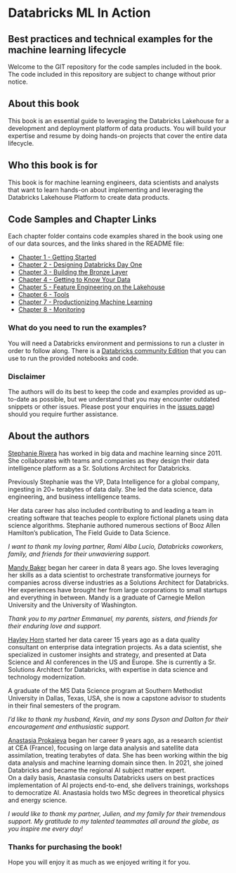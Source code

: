 # Databricks ML In Action
## Best practices and technical examples for the machine learning lifecycle 

Welcome to the GIT repository for the code samples included in the book. The code included in this repository are subject to change without prior notice.


## About this book

This book is an essential guide to leveraging the Databricks Lakehouse for a development and deployment platform of data products. You will build your expertise and resume by doing hands-on projects that cover the entire data lifecycle. 

## Who this book is for

This book is for machine learning engineers, data scientists and analysts that want to learn hands-on about implementing and leveraging the Databricks Lakehouse Platform to create data products.

## Code Samples and Chapter Links

Each chapter folder contains code examples shared in the book using one of our data sources, and the links shared in the README file:

* [Chapter 1 - Getting Started](https://github.com/PacktPublishing/Databricks-Lakehouse-ML-In-Action/tree/main/Chapter_1_Getting_Started)
* [Chapter 2 - Designing Databricks Day One](https://github.com/PacktPublishing/Databricks-Lakehouse-ML-In-Action/tree/main/Chapter_2_Setting_up)
* [Chapter 3 - Building the Bronze Layer](https://github.com/PacktPublishing/Databricks-Lakehouse-ML-In-Action/tree/main/Chapter_3_Building_the_bronze_layer)
* [Chapter 4 - Getting to Know Your Data](https://github.com/PacktPublishing/Databricks-Lakehouse-ML-In-Action/tree/main/Chapter_4_Cleaning_and_exploring)
* [Chapter 5 - Feature Engineering on the Lakehouse](https://github.com/PacktPublishing/Databricks-Lakehouse-ML-In-Action/tree/main/Chapter_5_Feature_engineering)
* [Chapter 6 - Tools](https://github.com/PacktPublishing/Databricks-Lakehouse-ML-In-Action/tree/main/Chapter_6_Searching_for_signal)
* [Chapter 7 - Productionizing Machine Learning](https://github.com/PacktPublishing/Databricks-Lakehouse-ML-In-Action/tree/main/Chapter_7_Production)
* [Chapter 8 - Monitoring](https://github.com/PacktPublishing/Databricks-Lakehouse-ML-In-Action/tree/main/Chapter_8_Sharing_Insights) 

### What do you need to run the examples?

You will need a Databricks environment and permissions to run a cluster in order to follow along. There is a [Databricks community Edition](https://docs.databricks.com/en/getting-started/community-edition.html) that you can use to run the provided notebooks and code.


### Disclaimer

The authors will do its best to keep the code and examples provided as up-to-date as possible, but we understand that you may encounter outdated snippets or other issues. Please post your enquiries in the [issues page](https://github.com/PacktPublishing/Databricks-Lakehouse-ML-In-Action/issues)) should you require further assistance.

## About the authors

[Stephanie Rivera](https://www.linkedin.com/in/stephanieamrivera/) has worked in big data and machine learning since 2011. She collaborates with teams and companies as they design their data intelligence platform as a Sr. Solutions Architect for Databricks.

Previously Stephanie was the VP, Data Intelligence for a global company, ingesting in 20+ terabytes of data daily. She led the data science, data engineering, and business intelligence teams.

Her data career has also included contributing to and leading a team in creating software that teaches people to explore fictional planets using data science algorithms. Stephanie authored numerous sections of Booz Allen Hamilton’s publication, The Field Guide to Data Science.

<i>I want to thank my loving partner, Rami Alba Lucio, Databricks coworkers, family, and friends for their unwaviering support.</i>

[Mandy Baker](https://www.linkedin.com/in/amanda-baker-2b089831/) began her career in data 8 years ago. She loves leveraging her skills as a data scientist to orchestrate transformative journeys for companies across diverse industries as a Solutions Architect for Databricks. Her experiences have brought her from large corporations to small startups and everything in between. Mandy is a graduate of Carnegie Mellon University and the University of Washington.  

<i>Thank you to my partner Emmanuel, my parents, sisters, and friends for their enduring love and support. </i>

[Hayley Horn](https://www.linkedin.com/in/hayleyhorn/) started her data career 15 years ago as a data quality consultant on enterprise data integration projects. As a data scientist, she specialized in customer insights and strategy, and presented at Data Science and AI conferences in the US and Europe. She is currently a Sr. Solutions Architect for Databricks, with expertise in data science and technology modernization. 

A graduate of the MS Data Science program at Southern Methodist University in Dallas, Texas, USA, she is now a capstone advisor to students in their final semesters of the program.  

<i>I’d like to thank my husband, Kevin, and my sons Dyson and Dalton for their encouragement and enthusiastic support.</i>  

[Anastasia Prokaieva](https://www.linkedin.com/in/anastasiia-prokaieva/) began her career 9 years ago, as a research scientist at CEA (France), focusing on large data analysis and satellite data assimilation, treating terabytes of data. She has been working within the big data analysis and machine learning domain since then. In 2021, she joined Databricks and became the regional AI subject matter expert. <br>
On a daily basis, Anastasia consults Databricks users on best practices implementation of AI projects end-to-end, she delivers trainings, workshops to democratize AI. Anastasia holds two MSc degrees in theoretical physics and energy science.

<i>I would like to thank my partner, Julien, and my family for their tremendous support. My gratitude to my talented teammates all around the globe, as you inspire me every day!</i>


### Thanks for purchasing the book!

Hope you will enjoy it as much as we enjoyed writing it for you.
